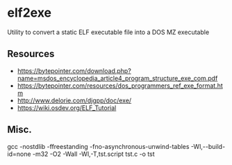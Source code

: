 # elf2exe
Utility to convert a static ELF executable file into a DOS MZ executable

## Resources

* https://bytepointer.com/download.php?name=msdos_encyclopedia_article4_program_structure_exe_com.pdf
* https://bytepointer.com/resources/dos_programmers_ref_exe_format.htm
* http://www.delorie.com/djgpp/doc/exe/
* https://wiki.osdev.org/ELF_Tutorial

## Misc.
gcc -nostdlib -ffreestanding -fno-asynchronous-unwind-tables -Wl,--build-id=none -m32 -O2 -Wall -Wl,-T,tst.script tst.c -o tst
